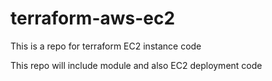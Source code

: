 # terraform-aws-ec2
This is a repo for terraform EC2 instance code

This repo will include module and also EC2 deployment code
